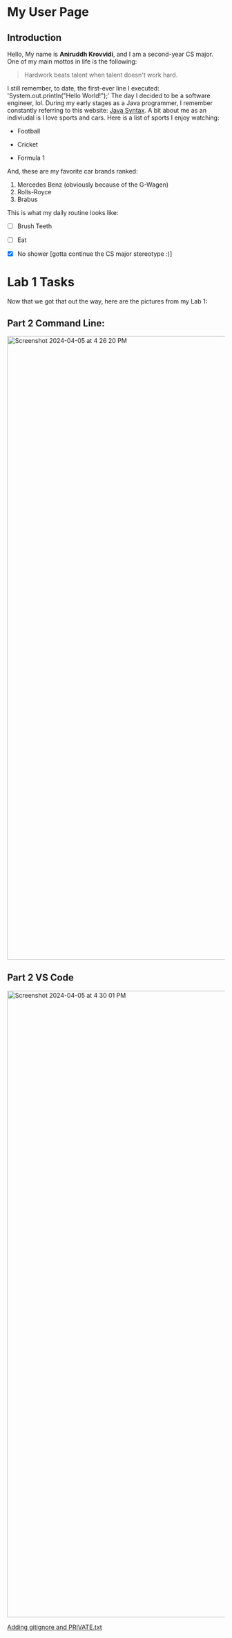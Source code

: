 # My User Page

## Introduction
Hello, My name is **Aniruddh Krovvidi**, and I am a second-year CS major. 
One of my main mottos in life is the following:
> Hardwork beats talent when talent doesn't work hard.


I still remember, to date, the first-ever line I executed: 'System.out.println("Hello World!");'
The day I decided to be a software engineer, lol.
During my early stages as a Java programmer, I remember constantly referring to this website: [Java Syntax](https://www.w3schools.com/java/java_syntax.asp).
A bit about me as an indiviudal is I love sports and cars. Here is a list of sports I enjoy watching:
- Football
* Cricket
+ Formula 1

And, these are my favorite car brands ranked:
1. Mercedes Benz (obviously because of the G-Wagen)
2. Rolls-Royce
3. Brabus

This is what my daily routine looks like:
- [ ] Brush Teeth
- [ ] Eat
- [x] No shower [gotta continue the CS major stereotype :)]


# Lab 1 Tasks
Now that we got that out the way, here are the pictures from my Lab 1:


## Part 2 Command Line:

<img width="1443" alt="Screenshot 2024-04-05 at 4 26 20 PM" src="https://github.com/akrovvidi/CSE110-Lab1-SP2024/assets/122575272/d03c473a-e464-4d7d-8ee5-078807fe7357">



## Part 2 VS Code
<img width="1450" alt="Screenshot 2024-04-05 at 4 30 01 PM" src="https://github.com/akrovvidi/CSE110-Lab1-SP2024/assets/122575272/c3855651-6ab8-4847-b54d-2cdd0ef843ad">






[Adding gitignore and PRIVATE.txt](file:///Users/aniruddh/Desktop/Screenshot%202024-04-05%20at%204.30.21%20PM.png)
